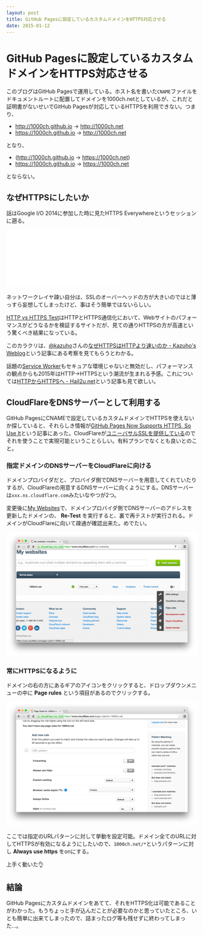 ```yaml
---
layout: post
title: GitHub Pagesに設定しているカスタムドメインをHTTPS対応させる
date: 2015-01-12
---
```


# GitHub Pagesに設定しているカスタムドメインをHTTPS対応させる

このブログはGitHub Pagesで運用している。ホスト名を書いた`CNAME`ファイルをドキュメントルートに配置してドメインを1000ch.netとしているが、これだと証明書がないせいでGitHub Pagesが対応しているHTTPSを利用できない。つまり、

- http://1000ch.github.io → http://1000ch.net
- https://1000ch.github.io → http://1000ch.net

となり、

- (http://1000ch.github.io → https://1000ch.net)
- https://1000ch.github.io → https://1000ch.net

とならない。

## なぜHTTPSにしたいか

話はGoogle I/O 2014に参加した時に見たHTTPS Everywhereというセッションに遡る。

<div class="YouTube">
  <iframe 
    src="//www.youtube.com/embed/cBhZ6S0PFCY" 
    frameborder="0" 
    allowfullscreen>
  </iframe>
</div>

ネットワークレイヤ疎い自分は、SSLのオーバーヘッドの方が大きいのではと薄っすら妄想してしまったけど、事はそう簡単ではないらしい。

[HTTP vs HTTPS Test](http://www.httpvshttps.com/)はHTTPとHTTPS通信化において、Webサイトのパフォーマンスがどうなるかを検証するサイトだが、見ての通りHTTPSの方が高速という驚くべき結果になっている。

このカラクリは、[@kazuho](http://twitter.com/kazuho)さんの[なぜHTTPSはHTTPより速いのか - Kazuho's Weblog](http://blog.kazuhooku.com/2014/12/httpshttp.html)という記事にある考察を見てもらうとわかる。

話題の[Service Worker](/posts/2014/service-worker-internals.html)もセキュアな環境じゃないと無効だし、パフォーマンスの観点からも2015年はHTTP→HTTPSという潮流が生まれる予感。これについては[HTTPからHTTPSへ - Hail2u.net](http://hail2u.net/blog/internet/http-to-https.html)という記事も見て欲しい。

## CloudFlareをDNSサーバーとして利用する

GitHub PagesにCNAMEで設定しているカスタムドメインでHTTPSを使えないか探していると、それらしき情報が[GitHub Pages Now Supports HTTPS, So Use It](https://konklone.com/post/github-pages-now-supports-https-so-use-it)という記事にあった。CloudFlareが[ユニーバサルSSLを提供している](https://www.benburwell.com/posts/configuring-cloudflare-universal-ssl/)のでそれを使うことで実現可能ということらしい。有料プランでなくとも良いとのこと。

### 指定ドメインのDNSサーバーをCloudFlareに向ける

ドメインプロバイダだと、プロバイダ側でDNSサーバーを用意してくれていたりするが、CloudFlareの用意するDNSサーバーに向くようにする。DNSサーバーは`xxx.ns.cloudflare.com`みたいなやつが2つ。

変更後に[My Websites](https://www.cloudflare.com/my-websites)で、ドメインプロバイダ側でDNSサーバーのアドレスを更新したドメインの、 **Re-Test** を実行すると、裏で再テストが実行される。ドメインがCloudFlareに向いて疎通が確認出来た。めでたい。

![](/img/posts/2015/github-pages-custom-domain-in-https/ns-changed.png)

### 常にHTTPSになるように

ドメインの右の方にあるギアのアイコンをクリックすると、ドロップダウンメニューの中に **Page rules** という項目があるのでクリックする。

![](/img/posts/2015/github-pages-custom-domain-in-https/page-rules.png)

ここでは指定のURLパターンに対して挙動を設定可能。ドメイン全てのURLに対してHTTPSが有効になるようにしたいので、`1000ch.net/*`というパターンに対し **Always use https** をonにする。

上手く動いた👌

## 結論

GitHub Pagesにカスタムドメインをあてて、それをHTTPS化は可能であることがわかった。もうちょっと手が込んだことが必要なのかと思っていたところ、いとも簡単に出来てしまったので、詰まったログ等も残せずに終わってしまった…。
